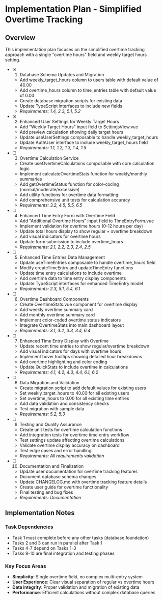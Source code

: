 # Implementation Plan - Simplified Overtime Tracking

## Overview
This implementation plan focuses on the simplified overtime tracking approach with a single "overtime hours" field and weekly target hours setting.

- [x] 1. Database Schema Updates and Migration



  - Add weekly_target_hours column to users table with default value of 40.00
  - Add overtime_hours column to time_entries table with default value of 0.00
  - Create database migration scripts for existing data
  - Update TypeScript interfaces to include new fields
  - _Requirements: 1.4, 2.3, 5.1, 5.2_

- [x] 2. Enhanced User Settings for Weekly Target Hours



  - Add "Weekly Target Hours" input field to SettingsView.vue
  - Add preview calculation showing daily target hours
  - Update useUserSettings composable to handle weekly_target_hours
  - Update AuthUser interface to include weekly_target_hours field
  - _Requirements: 1.1, 1.2, 1.3, 1.4, 1.5_

- [ ] 3. Overtime Calculation Service


  - Create useOvertimeCalculations composable with core calculation logic
  - Implement calculateOvertimeStats function for weekly/monthly summaries
  - Add getOvertimeStatus function for color-coding (normal/moderate/excessive)
  - Add utility functions for overtime data formatting
  - Add comprehensive unit tests for calculation accuracy
  - _Requirements: 3.2, 4.5, 5.5, 6.5_

- [ ] 4. Enhanced Time Entry Form with Overtime Field
  - Add "Additional Overtime Hours" input field to TimeEntryForm.vue
  - Implement validation for overtime hours (0-12 hours per day)
  - Update total hours display to show regular + overtime breakdown
  - Add visual indicators for overtime hours
  - Update form submission to include overtime_hours
  - _Requirements: 2.1, 2.2, 2.3, 2.4, 2.5_

- [ ] 5. Enhanced Time Entries Data Management
  - Update useTimeEntries composable to handle overtime_hours field
  - Modify createTimeEntry and updateTimeEntry functions
  - Update time entry calculations to include overtime
  - Add overtime data to time entry display components
  - Update TypeScript interfaces for enhanced TimeEntry model
  - _Requirements: 2.3, 5.1, 5.4, 6.1_

- [ ] 6. Overtime Dashboard Components
  - Create OvertimeStats.vue component for overtime display
  - Add weekly overtime summary card
  - Add monthly overtime summary card
  - Implement color-coded overtime status indicators
  - Integrate OvertimeStats into main dashboard layout
  - _Requirements: 3.1, 3.2, 3.3, 3.4, 6.4_

- [ ] 7. Enhanced Time Entry Display with Overtime
  - Update recent time entries to show regular/overtime breakdown
  - Add visual indicators for days with overtime hours
  - Implement hover tooltips showing detailed hour breakdowns
  - Add overtime highlighting and color coding
  - Update QuickStats to include overtime in calculations
  - _Requirements: 4.1, 4.2, 4.3, 4.4, 6.1, 6.2_

- [ ] 8. Data Migration and Validation
  - Create migration script to add default values for existing users
  - Set weekly_target_hours to 40.00 for all existing users
  - Set overtime_hours to 0.00 for all existing time entries
  - Add data validation and consistency checks
  - Test migration with sample data
  - _Requirements: 5.2, 5.3_

- [ ] 9. Testing and Quality Assurance
  - Create unit tests for overtime calculation functions
  - Add integration tests for overtime time entry workflow
  - Test settings update affecting overtime calculations
  - Validate overtime display accuracy on dashboard
  - Test edge cases and error handling
  - _Requirements: All requirements validation_

- [ ] 10. Documentation and Finalization
  - Update user documentation for overtime tracking features
  - Document database schema changes
  - Update CHANGELOG.md with overtime tracking feature details
  - Create user guide for overtime functionality
  - Final testing and bug fixes
  - _Requirements: Documentation_

## Implementation Notes

### Task Dependencies
- Task 1 must complete before any other tasks (database foundation)
- Tasks 2 and 3 can run in parallel after Task 1
- Tasks 4-7 depend on Tasks 1-3
- Tasks 8-10 are final integration and testing phases

### Key Focus Areas
- **Simplicity**: Single overtime field, no complex multi-entry system
- **User Experience**: Clear visual separation of regular vs overtime hours
- **Data Integrity**: Proper validation and migration of existing data
- **Performance**: Efficient calculations without complex database queries